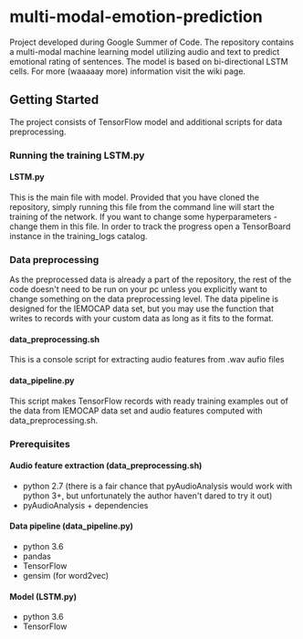 # multi-modal-emotion-prediction

Project developed during Google Summer of Code.
The repository contains a multi-modal machine learning model utilizing audio and text to predict emotional rating of sentences. The model is based on bi-directional LSTM cells.
For more (waaaaay more) information visit the wiki page.

## Getting Started

The project consists of TensorFlow model and additional scripts for data preprocessing. 

### Running the training LSTM.py

#### LSTM.py
This is the main file with model. Provided that you have cloned the repository, simply running this file from the command line will start the training of the network. If you want to change some hyperparameters - change them in this file. In order to track the progress open a TensorBoard instance in the training_logs catalog.

### Data preprocessing
As the preprocessed data is already a part of the repository, the rest of the code doesn't need to be run on your pc unless you explicitly want to change something on the data preprocessing level. The data pipeline is designed for the IEMOCAP data set, but you may use the function that writes to records with your custom data as long as it fits to the format.

#### data_preprocessing.sh
This is a console script for extracting audio features from .wav aufio files

#### data_pipeline.py
This script makes TensorFlow records with ready training examples out of the data from IEMOCAP data set and audio features computed with data_preprocessing.sh.


### Prerequisites


#### Audio feature extraction (data_preprocessing.sh)

- python 2.7 (there is a fair chance that pyAudioAnalysis would work with python 3+, but unfortunately the author haven't dared to try it out)
- pyAudioAnalysis + dependencies


#### Data pipeline (data_pipeline.py)

- python 3.6
- pandas
- TensorFlow
- gensim (for word2vec)

#### Model (LSTM.py)

- python 3.6
- TensorFlow

